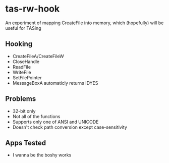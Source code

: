 # tas-rw-hook
An experiment of mapping CreateFile into memory, which (hopefully) will be useful for TASing
## Hooking
 - CreateFileA/CreateFileW
 - CloseHandle
 - ReadFile
 - WriteFile
 - SetFilePointer
 - MessageBoxA automaticly returns IDYES
## Problems
 - 32-bit only
 - Not all of the functions
 - Supports only one of ANSI and UNICODE
 - Doesn't check path conversion except case-sensitivity
## Apps Tested
 - I wanna be the boshy works
